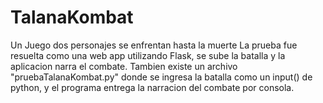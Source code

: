 # TalanaKombat
Un Juego dos personajes se enfrentan hasta la muerte
La prueba fue resuelta como una web app utilizando Flask, se sube la batalla y la aplicacion narra el combate.
Tambien existe un archivo "pruebaTalanaKombat.py" donde se ingresa la batalla como un input() de python, y el programa entrega la narracion del combate por consola.
